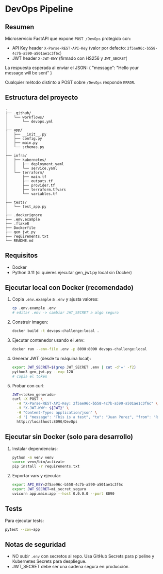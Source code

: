 # DevOps Pipeline 

## Resumen
Microservicio FastAPI que expone `POST /DevOps` protegido con:
- API Key header `X-Parse-REST-API-Key` (valor por defecto: `2f5ae96c-b558-4c7b-a590-a501ae1c3f6c`)
- JWT header `X-JWT-KWY` (firmado con HS256 y `JWT_SECRET`)

La respuesta esperada al enviar el JSON:
{
  "message": "Hello <to> your message will be sent"
}

Cualquier método distinto a POST sobre `/DevOps` responde `ERROR`.

## Estructura del proyecto
```
.
├── .github/
│   └── workflows/
│       └── devops.yml               
│
├── app/
│   ├── __init__.py
│   ├── config.py                    
│   ├── main.py                      
│   └── schemas.py                   
│
├── infra/
│   ├── kubernetes/
│   │   ├── deployment.yaml          
│   │   └── service.yaml             
│   └── terraform/
│       ├── main.tf                  
│       ├── outputs.tf               
│       ├── provider.tf              
│       ├── terraform.tfvars        
│       └── variables.tf             
│
├── tests/
│   └── test_app.py                  
│
├── .dockerignore
├── .env.example                     
├── .flake8                          
├── Dockerfile                       
├── gen_jwt.py                       
├── requirements.txt                 
└── README.md                        

```

## Requisitos
- Docker
- Python 3.11 (si quieres ejecutar gen_jwt.py local sin Docker)

## Ejecutar local con Docker (recomendado)
1. Copia `.env.example` a `.env` y ajusta valores:
   ```bash
   cp .env.example .env
   # editar .env -> cambiar JWT_SECRET a algo seguro
   ```

2. Construir imagen:
   ```bash
   docker build -t devops-challenge:local .
   ```

3. Ejecutar contenedor usando el .env:
   ```bash
   docker run --env-file .env -p 8090:8090 devops-challenge:local
   ```

4. Generar JWT (desde tu máquina local):
   ```bash
   export JWT_SECRET=$(grep JWT_SECRET .env | cut -d'=' -f2)
   python3 gen_jwt.py --exp 120
   # copia el token
   ```

5. Probar con curl:
   ```bash
   JWT=<token_generado>
   curl -X POST \
     -H "X-Parse-REST-API-Key: 2f5ae96c-b558-4c7b-a590-a501ae1c3f6c" \
     -H "X-JWT-KWY: ${JWT}" \
     -H "Content-Type: application/json" \
     -d '{ "message": "This is a test", "to": "Juan Perez", "from": "Rita Asturia", "timeToLifeSec": 45 }' \
     http://localhost:8090/DevOps
   ```

## Ejecutar sin Docker (solo para desarrollo)
1. Instalar dependencias:
   ```bash
   python -m venv venv
   source venv/bin/activate
   pip install -r requirements.txt
   ```

2. Exportar vars y ejecutar:
   ```bash
   export API_KEY=2f5ae96c-b558-4c7b-a590-a501ae1c3f6c
   export JWT_SECRET=mi_secret_seguro
   uvicorn app.main:app --host 0.0.0.0 --port 8090
   ```

## Tests
Para ejecutar tests:
```bash
pytest --cov=app
```

## Notas de seguridad
- NO subir `.env` con secretos al repo. Usa GitHub Secrets para pipeline y Kubernetes Secrets para despliegue.
- JWT_SECRET debe ser una cadena segura en producción.
